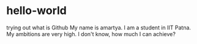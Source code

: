 # hello-world
trying out what is Github
My name is amartya. I am a student in IIT Patna.
My ambitions are very high. I don't know, how much I can achieve?
